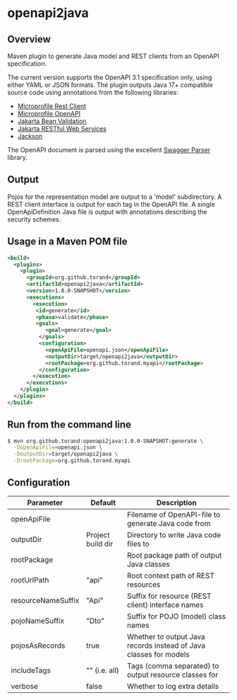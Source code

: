 openapi2java
============

## Overview

Maven plugin to generate Java model and REST clients from an OpenAPI specification.

The current version supports the OpenAPI 3.1 specification only, using either YAML or JSON formats. The plugin outputs Java 17+
compatible source code using annotations from the following libraries:

* [Microprofile Rest Client](https://download.eclipse.org/microprofile/microprofile-rest-client-2.0/microprofile-rest-client-spec-2.0.html)
* [Microprofile OpenAPI](https://download.eclipse.org/microprofile/microprofile-open-api-2.0/microprofile-openapi-spec-2.0.html)
* [Jakarta Bean Validation](https://jakarta.ee/specifications/bean-validation/)
* [Jakarta RESTful Web Services](https://jakarta.ee/specifications/restful-ws/)
* [Jackson](https://github.com/FasterXML/jackson)

The OpenAPI document is parsed using the excellent [Swagger Parser](https://github.com/swagger-api/swagger-parser/) library. 

## Output

Pojos for the representation model are output to a 'model' subdirectory.
A REST client interface is output for each tag in the OpenAPI file.
A single OpenApiDefinition Java file is output with annotations describing the security schemes.

## Usage in a Maven POM file

```xml
<build>
  <plugins>
    <plugin>
      <groupId>org.github.torand</groupId>
      <artifactId>openapi2java</artifactId>
      <version>1.0.0-SNAPSHOT</version>
      <executions>
        <execution>
         <id>generate</id>
         <phase>validate</phase>
         <goals>
            <goal>generate</goal>
          </goals>
          <configuration>
            <openApiFile>openapi.json</openApiFile>  
            <outputDir>target/openapi2java</outputDir>
            <rootPackage>org.github.torand.myapi</rootPackage>  
          </configuration>
        </execution>
      </executions>
    </plugin>
  </plugins>
</build>
```

## Run from the command line

```bash
$ mvn org.github.torand:openapi2java:1.0.0-SNAPSHOT:generate \
  -DopenApiFile=openapi.json \
  -DoutputDir=target/openapi2java \
  -DrootPackage=org.github.torand.myapi
```

## Configuration

| Parameter          | Default           | Description                                                       |
|--------------------|-------------------|-------------------------------------------------------------------|
| openApiFile        |                   | Filename of OpenAPI-file to generate Java code from               |
| outputDir          | Project build dir | Directory to write Java code files to                             |
| rootPackage        |                   | Root package path of output Java classes                          |
| rootUrlPath        | "api"             | Root context path of REST resources                               |
| resourceNameSuffix | "Api"             | Suffix for resource (REST client) interface names                 |
| pojoNameSuffix     | "Dto"             | Suffix for POJO (model) class names                               |
| pojosAsRecords     | true              | Whether to output Java records instead of Java classes for models |
| includeTags        | "" (i.e. all)     | Tags (comma separated) to output resource classes for             |
| verbose            | false             | Whether to log extra details                                      |
